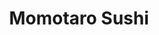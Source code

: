 ---
layout: place
title: "Momotaro Sushi"
permalink: /virginia/richmond/momotaro-sushi.html
stateAbbr: VA
stateName: Virginia
cityName: Richmond
seo:
  name: "Momotaro Sushi"
  type: Restaurant
  links: null
description: "Momotaro Sushi serves delicious sushi in Richmond, Virginia. Try fresh Japanese dishes for a great dining experience. Available for takeout, delivery, lunch, and dinner."
place_id: ChIJScJIn-QTsYkRtrYHIAa8T9s
photos:
  - name: >-
      places/ChIJScJIn-QTsYkRtrYHIAa8T9s/photos/AeeoHcJ3gx7KA4K-NstjvCwEqC4dmjrm-rCwF3692_YW9yo6v8cfowFAqDiFYdPwH-tLQQ397u46Ml0YLwIj9tHsKDI8KDskGDt_Ge30qgZiiPcS7JhDNJ1wSzMVttdZFEwFu3ZKTYl0jvjA_bLY6QzjtbzCGM_cPfgZywXRKqdjgCWYdqO-YTN8lQlCh9g8Va7u2v2F7cFXy1jwGQ9cxq8-JnR3miVfcrNj9RkXD-XR-k54Kd-ZUmBzYvuN35gnFWc4wflINWY_sJfN11-NN9JoR1lyn2nFcsmhHyPMuS_C23QIo0b6E2gaQC4hro_vuMZJ9V6bcwlN41Eir1iMqwhHN-ZHtSlM0GvErH4_IKtsD1GQhrZTAX4wnkS2ZMjv7MOapP7u-YTctuaUadABbOiV77R3WG9qCFmJG2pqEvISehAJNEuW
    widthPx: 3024
    heightPx: 4032
    authorAttributions:
      - displayName: Dallas Burruss
        uri: https://maps.google.com/maps/contrib/109613970441288252228
        photoUri: >-
          https://lh3.googleusercontent.com/a-/ALV-UjWp2Py5ZUIZ4V28a9cCJPwdFWq0YoUcS_7m0Koq5RAi1CQ3sF98=s100-p-k-no-mo
    flagContentUri: >-
      https://www.google.com/local/imagery/report/?cb_client=maps_api_places.places_api&image_key=!1e10!2sCIHM0ogKEICAgICjgPfY0gE&hl=en-US
    googleMapsUri: >-
      https://www.google.com/maps/place//data=!3m4!1e2!3m2!1sCIHM0ogKEICAgICjgPfY0gE!2e10!4m2!3m1!1s0x89b113e49f48c249:0xdb4fbc062007b6b6
  - name: >-
      places/ChIJScJIn-QTsYkRtrYHIAa8T9s/photos/AeeoHcKIJh3wK6YsUa-Dn_2SZQddcu7Lf8xe9wfnnbCkYV6yU1X8VKHDvhn2UZds1t5rDLykfVlARsHUziHGRFD3T0eRuys7404WTPdAgNGoFChqL7OACRqRTy9w0uYuQMjM-UTE5kSmNmKAitQehpK8e_TuwGFebdW5Ym281zEIC_jgK1eP6uJt3M9XApOtdkBtl6LDiYA8HK1-Ybh-4gXj0OoRn5BVzYPg6mf93JnCzs1fPKnsJHchJtdoz6ifQZ1_ejxNxT7Fwb6-opOX7aSTa7EzpXcMp7sfsjViQwlmro_Wd-Tz3XULsML5UW0XovbdJ3fQC8Eu5pGWZjjzQdJGTJ_MmTohO9OZL5kNOn4uahEimLDzk3PLMvVnsaX_rWnTlE_j0uYkYgH2KM_dqlZuOy_E16lLigf1s8v8XLMfqStedc8u
    widthPx: 4800
    heightPx: 2700
    authorAttributions:
      - displayName: Mohammed R.
        uri: https://maps.google.com/maps/contrib/118427610398381463340
        photoUri: >-
          https://lh3.googleusercontent.com/a-/ALV-UjUyj_oBV_N3mZffsty7GIZOGi0Gt6c4rsYEvX_TqKtSWMH1SWh8FQ=s100-p-k-no-mo
    flagContentUri: >-
      https://www.google.com/local/imagery/report/?cb_client=maps_api_places.places_api&image_key=!1e10!2sCIHM0ogKEICAgIC47oeqxgE&hl=en-US
    googleMapsUri: >-
      https://www.google.com/maps/place//data=!3m4!1e2!3m2!1sCIHM0ogKEICAgIC47oeqxgE!2e10!4m2!3m1!1s0x89b113e49f48c249:0xdb4fbc062007b6b6
  - name: >-
      places/ChIJScJIn-QTsYkRtrYHIAa8T9s/photos/AeeoHcKVivYR3GMI6cYFrgMixKt6_mKWkowq894NFQCCKLIMfiFSoIXUttYHQX6gRqos9CnCVyciKfYqi19RBeb4fIuq1J-JICqrVepmWx6iw4094tbX565tZY-hyqgztRlag4sLuFX3VZXe3fpKCLuhnRMDDxY8qJOQ0JbxCk95-bkCJhdQBnqpQoXk8LTI-D83C69TmwfCG8qOMY7wIYvL5KVsAGQqQ33lTaJ5aOmYS_ruxDbfNjxPAn0wdl6gFDKr5e_0sfV-rPEbdslLTXZaXylfZzHRnpJFOBCfTfjGCjTe3jIdPzm7aMw_EUPLuhkGTeUDoerbRG3JMLG9zA9lV_1E9TT9rB_VL-a3N4gXgXZqD5Pf1Dr4RxOWyt6R_lDo8AeFBTejLdmWyakZkTZMkS0QPUBqFw95UOhn_NzbuezHSw
    widthPx: 3024
    heightPx: 4032
    authorAttributions:
      - displayName: Natalie Wiley
        uri: https://maps.google.com/maps/contrib/112128835342928386553
        photoUri: >-
          https://lh3.googleusercontent.com/a/ACg8ocLWCrgOEvTRK6XD3_NKMqrfSjn0h3YouF1Z-TOuW6_PB3Sd0g=s100-p-k-no-mo
    flagContentUri: >-
      https://www.google.com/local/imagery/report/?cb_client=maps_api_places.places_api&image_key=!1e10!2sCIHM0ogKEICAgID_tYDkYg&hl=en-US
    googleMapsUri: >-
      https://www.google.com/maps/place//data=!3m4!1e2!3m2!1sCIHM0ogKEICAgID_tYDkYg!2e10!4m2!3m1!1s0x89b113e49f48c249:0xdb4fbc062007b6b6
  - name: >-
      places/ChIJScJIn-QTsYkRtrYHIAa8T9s/photos/AeeoHcLoLcLiCVZxkkPtwLc9iLHUvr2wXl-J9TFr3K8M_cre5jKUvbWDveBtEq_X1IK6ZLSSeeA38RU6bbw3uA27MPIxZcQAvtcRPcphbWdtw_xk6VqgF00mB273lSURttLTKXutC0UT6XREotSsjUZ1udfJdI29l4ajvwcYmCbcwCjjXvfSBmdVpOu1PlPg-i6ZWbMCQyRiIYl2t2iex4onC6_QIUEDs0DRCKqGtdSQwAwvSBwVB-BoGETXF5QxZGPTHpGdkcJYDXZ9y7XDlUjCHwqiUStn2UDd7yAua75dazB4xZ6ijPI2stZZB78TiqzRlombPGCSweASXp-x8Vyi_a-PM1RxuHP160IQ261TczNSoIOd6ceEnrfV9fp16p9twZksfDiCLtYhM1Y0JkMivN78I-m2RjgcuOGYaqxQICGkXnvS
    widthPx: 4032
    heightPx: 3024
    authorAttributions:
      - displayName: loveMovementJ
        uri: https://maps.google.com/maps/contrib/103939416393350195947
        photoUri: >-
          https://lh3.googleusercontent.com/a-/ALV-UjUfGmYkSreWcCPsVtoGhCeX2czYHn_uzAK0HBVwnYSfqjXzsAlr=s100-p-k-no-mo
    flagContentUri: >-
      https://www.google.com/local/imagery/report/?cb_client=maps_api_places.places_api&image_key=!1e10!2sCIHM0ogKEICAgICni8zV3wE&hl=en-US
    googleMapsUri: >-
      https://www.google.com/maps/place//data=!3m4!1e2!3m2!1sCIHM0ogKEICAgICni8zV3wE!2e10!4m2!3m1!1s0x89b113e49f48c249:0xdb4fbc062007b6b6
  - name: >-
      places/ChIJScJIn-QTsYkRtrYHIAa8T9s/photos/AeeoHcL7yspvRNu1XRaN2XUKhBYQEgXXSYTo9bBdy0cI3TKZuhGVcvHCeybG8hI-lNcVbBoUbpiIjC6Q7U2fKMVb53_NYoNROGmiUecaborPJp_x1czFkudKy3YpHiVcl5ssyFqKcTloZEJ8lRNKlowXUq3esJuBSONFKhhvsTOW44YgQqvOkF3zzqtZCGwleW8kf1RtJhN5GhVXLtHzaoe7M67FkNzRMh1XGWNCWROl9PfKUDi7zLiReo2HBRspMo7Um_4OlIuNh1jEMYw6prn6orwHXjUYYxizaog1eg2duLHSTqDNWKM_sHDIf_X2wbBVmEdJklmxBlhgfCDdWsHDVCu2hICvIuruBlqQBWBdf1Lz_boBz-sOhgssk2VCB8Px1MwPrXGqbeZYsBNv7DK7B_cbsNoNNQIovfF56c2cLmM
    widthPx: 1868
    heightPx: 4000
    authorAttributions:
      - displayName: Cassidy Skylar
        uri: https://maps.google.com/maps/contrib/113853992428453559321
        photoUri: >-
          https://lh3.googleusercontent.com/a-/ALV-UjVD40h41cxmrVS49VhRcSDBQEgRA6H5YpL-Q1b4PSrNXfgK-WJV=s100-p-k-no-mo
    flagContentUri: >-
      https://www.google.com/local/imagery/report/?cb_client=maps_api_places.places_api&image_key=!1e10!2sCIHM0ogKEICAgICpvJqEAw&hl=en-US
    googleMapsUri: >-
      https://www.google.com/maps/place//data=!3m4!1e2!3m2!1sCIHM0ogKEICAgICpvJqEAw!2e10!4m2!3m1!1s0x89b113e49f48c249:0xdb4fbc062007b6b6
  - name: >-
      places/ChIJScJIn-QTsYkRtrYHIAa8T9s/photos/AeeoHcI92kKmGH2_mXRpdnJ6zpmA5It7TXvq4J6vxWvzrifu1Svd0pDnixpX8e3eQVL3jNEZmhPkoTxsAt9bt-ku-8w-sBvdPNFd7zcv8AI3r3JW-wzDp-QjGPe5LWQodOk41JMS_XslZDWqTeJL7Xte78dsdZ0QlAnhrvDzBQs813a7JCphaFMnB8AyFqjdcCvQLuwB5YXGnpnOjNyQ7qFNB_zZjnkpMaNxJWdf_d6Tq4OonNtujDvmP_ZZ-N53g7tAfDYv2UerSOtEzo7tp9ntSzXXr-5rFmfhtijmZEzdbIjWm2J1cJ8cUdylcLxW0GM6rTR1p14vVtZYWLCOMSoMOM1KQhMBkswCEejIGKNntmeLXgNjzAlEQv0zwUTYvA2zb51co9H4H3DYhHOMnwiH3MmbIr0B2FkV3lt_5SqzajBGqg
    widthPx: 1500
    heightPx: 2000
    authorAttributions:
      - displayName: Angela Ramos
        uri: https://maps.google.com/maps/contrib/113710266265580909655
        photoUri: >-
          https://lh3.googleusercontent.com/a-/ALV-UjX6kYnAWIaeEhgOtItRoL1e6KifGnYbo1Avnp58kibI-nEvoiE=s100-p-k-no-mo
    flagContentUri: >-
      https://www.google.com/local/imagery/report/?cb_client=maps_api_places.places_api&image_key=!1e10!2sCIHM0ogKEICAgIClhqy4Cg&hl=en-US
    googleMapsUri: >-
      https://www.google.com/maps/place//data=!3m4!1e2!3m2!1sCIHM0ogKEICAgIClhqy4Cg!2e10!4m2!3m1!1s0x89b113e49f48c249:0xdb4fbc062007b6b6
  - name: >-
      places/ChIJScJIn-QTsYkRtrYHIAa8T9s/photos/AeeoHcLzri6uF6xEOYOFejiEqpJAJ6PMMCTzJimQGFDchaZo5IHFEzTTIIsxTuLR7eIfc6Ayj-dpJ_g3FK2N30X6KNt_0GgnUL4T-G_p5nZvpGfzUi2558UNvGoi-ULCjM0dhEd9STNRSJs9BkIFNQduO-AdYwdAb4hjNKHKxZKHI3r6WM5Nc6LE7zbn254O3hOPS41Gdmtzis8qDzrfzHl1XCf62A-WXQKbyatuA6oK_AUm5IDbRv0AkTsTK917Zi0SsMT2h5MJdSlRYSXmDQwpnGP_YqpTonDuYnBbmzlaRlWWzTDWnGFFYDEVXBYUqLU43hmqeZtARh2SHh2DO3CVPgqoguguRYx4wW2u_XGVVr_NPF25m_mZ8EwhXcaFBZLaGjDdgW4N2TON6GY9RL6q1FoAjqn58b08fLkwNr85Jk_0RYq5
    widthPx: 1777
    heightPx: 2369
    authorAttributions:
      - displayName: Pesce Pescetarian
        uri: https://maps.google.com/maps/contrib/116050146712079952736
        photoUri: >-
          https://lh3.googleusercontent.com/a/ACg8ocK84EQ1fjKuEK2QVQw9-ca_rWT0lnCoHEzPQsbGK6_zRRCKFQ=s100-p-k-no-mo
    flagContentUri: >-
      https://www.google.com/local/imagery/report/?cb_client=maps_api_places.places_api&image_key=!1e10!2sCIHM0ogKEICAgICmqIG4wQE&hl=en-US
    googleMapsUri: >-
      https://www.google.com/maps/place//data=!3m4!1e2!3m2!1sCIHM0ogKEICAgICmqIG4wQE!2e10!4m2!3m1!1s0x89b113e49f48c249:0xdb4fbc062007b6b6
  - name: >-
      places/ChIJScJIn-QTsYkRtrYHIAa8T9s/photos/AeeoHcKjJBbHg_Yj_PCD-NQG9hps6NRGTIeU_GuJddLHGS5EPx_dxCjMB652VsYlzxxnEuo6XkQXEYD9HWpIrZmkFng7LGTqMMa3jVikrLexOCu5IItYI1clBWn0xV-mmC4YM7coKJIcQKSBxy0eufIoMrF7Aj1G-lh1ebixCoMAH25ROj6aFKMpQtwOusP_5qL7GWCwbfcZyet4sKB9XVQG8YqanxrQX62t5WcC5sDhWXfYl9x5xq46yV89Hhpz6VFy0blXFiHl811emr6zi2XiUaJynPWxC6bu7LnrNJhqsIu_2waGKN2qnnOmXvS6j4EUICcESJb8VXLzyamAicOPZ_0m0PYiLsaayF8a0nogC_mrs4V-98vSJBxqhUUuuLyI2b9LV_5Hp8fRttn4zEwO6I5izcz_eC5V-BEQoijgn39egg
    widthPx: 3024
    heightPx: 4032
    authorAttributions:
      - displayName: Albert Neighbors
        uri: https://maps.google.com/maps/contrib/102282314572881783367
        photoUri: >-
          https://lh3.googleusercontent.com/a/ACg8ocJyKjkH7QMmBdYfJHDt-39-eue3QlDcom2vSQHecmKfBGkDXQ=s100-p-k-no-mo
    flagContentUri: >-
      https://www.google.com/local/imagery/report/?cb_client=maps_api_places.places_api&image_key=!1e10!2sCIHM0ogKEICAgIDqoaPvbA&hl=en-US
    googleMapsUri: >-
      https://www.google.com/maps/place//data=!3m4!1e2!3m2!1sCIHM0ogKEICAgIDqoaPvbA!2e10!4m2!3m1!1s0x89b113e49f48c249:0xdb4fbc062007b6b6
  - name: >-
      places/ChIJScJIn-QTsYkRtrYHIAa8T9s/photos/AeeoHcIVFvi-1ihV_GyBR7P7Kqwnbdw2mFi_7Nt0SBSEwbEQaWv2mp7kJ91q65wPq0gexiRMhVqyxZ7fjnHjlgem0u1PMc9aDz7fvmShI35snyjlndwuvwyX_NV5xIr_KcQKP01QKyhYk76NUT4hxJ1_dIsbOAhA-hF5i5gpiJCBckajGiGacfOTKhx95nKiXcdZZUCckTMt6vDBbMOCeg1mZYmi5goeXM0MbmhR4355GMc1znrL0_5o5zQgeYrptRFGw9_V5_mVBAQevr2ryA_k1u2dPy4BDgznEwQ-KToCUz2LbF_ftsCAwaZAqAPk5O6moXYQhbKe3ix-ug59zA7wzLWTF6JwqgiDcHad93RhRhcl7WB-WI8zfgd5sizdogKrjnrfK38nHFHoe4X3Tpg1TXXlsB0KlFA6ufP7Q_k1fMcX-do
    widthPx: 3024
    heightPx: 4032
    authorAttributions:
      - displayName: Anthony Couillard
        uri: https://maps.google.com/maps/contrib/100562057351828653013
        photoUri: >-
          https://lh3.googleusercontent.com/a-/ALV-UjWG5O1Zd8jL2lztr0TorYkmqgb5WkF28C7AG1VU74z4XCixPwcgaw=s100-p-k-no-mo
    flagContentUri: >-
      https://www.google.com/local/imagery/report/?cb_client=maps_api_places.places_api&image_key=!1e10!2sCIHM0ogKEICAgID6mtuIlwE&hl=en-US
    googleMapsUri: >-
      https://www.google.com/maps/place//data=!3m4!1e2!3m2!1sCIHM0ogKEICAgID6mtuIlwE!2e10!4m2!3m1!1s0x89b113e49f48c249:0xdb4fbc062007b6b6
  - name: >-
      places/ChIJScJIn-QTsYkRtrYHIAa8T9s/photos/AeeoHcIs-oSHlYiqiPhty6mK5DEvYsKaHHA-ARiv0WvnImbuzZDxDerc89bN0kI0V4De-GCp9k1um8hGrTPi78w-qcXojxYiNB8ACRgM8AsNAFdgpg1hT2z3lBTDKANw98_Obv_UISPnTUiSsLxJ-6OU4u0wSOOFMiMrYqgY7jfpkdeKxs_3KE3gdvUQZ2Nj3Xbw1HoW8jQXxUODl3M6sbnU8vLwk02NmYIWqVTkBLrjYjyxub-NnakqXjD66dMt-h-RpvD-0dnnavxcdOWgW5BsWRczIk5jLaoBF-KgpkNiYprAavcmBNSpVpfaL6_XrdAUtrbms1tS7jqiCRObp6AYjxCJ2YNawffMyOPUxaAp0_ZiuoJJQKGhQ3EwdsGpPOs3CyzqIGgAOZmRDG7g5On8K9RkCg7B9cjkzRwh_4KU7mswFW4
    widthPx: 3024
    heightPx: 4032
    authorAttributions:
      - displayName: Pesce Pescetarian
        uri: https://maps.google.com/maps/contrib/116050146712079952736
        photoUri: >-
          https://lh3.googleusercontent.com/a/ACg8ocK84EQ1fjKuEK2QVQw9-ca_rWT0lnCoHEzPQsbGK6_zRRCKFQ=s100-p-k-no-mo
    flagContentUri: >-
      https://www.google.com/local/imagery/report/?cb_client=maps_api_places.places_api&image_key=!1e10!2sCIHM0ogKEICAgICmqMaFpgE&hl=en-US
    googleMapsUri: >-
      https://www.google.com/maps/place//data=!3m4!1e2!3m2!1sCIHM0ogKEICAgICmqMaFpgE!2e10!4m2!3m1!1s0x89b113e49f48c249:0xdb4fbc062007b6b6
address: 2803 W Cary St, Richmond, VA 23221, USA
street: 2803 W Cary St
city: Richmond
state: VA
zip: '23221'
country: USA
neighborhood: Carytown
latitude: '37.551668'
longitude: '-77.476965'
accessibility_options:
  wheelchairAccessibleParking: true
  wheelchairAccessibleEntrance: true
  wheelchairAccessibleRestroom: true
  wheelchairAccessibleSeating: true
business_status: OPERATIONAL
name: Momotaro Sushi
google_maps_links:
  directionsUri: >-
    https://www.google.com/maps/dir//''/data=!4m7!4m6!1m1!4e2!1m2!1m1!1s0x89b113e49f48c249:0xdb4fbc062007b6b6!3e0
  placeUri: https://maps.google.com/?cid=15803056351959561910
  writeAReviewUri: >-
    https://www.google.com/maps/place//data=!4m3!3m2!1s0x89b113e49f48c249:0xdb4fbc062007b6b6!12e1
  reviewsUri: >-
    https://www.google.com/maps/place//data=!4m4!3m3!1s0x89b113e49f48c249:0xdb4fbc062007b6b6!9m1!1b1
  photosUri: >-
    https://www.google.com/maps/place//data=!4m3!3m2!1s0x89b113e49f48c249:0xdb4fbc062007b6b6!10e5
primary_type: Sushi Restaurant
opening_hours:
  regular: null
  current: null
secondary_opening_hours:
  regular:
    weekdayDescriptions: null
    type: null
  current:
    weekdayDescriptions: null
    type: null
phone: (804) 355-0060
price_level: PRICE_LEVEL_MODERATE
price_range: $20 &ndash; $30
rating: '3.8'
rating_count: 0
website: null
reviews:
  - name: >-
      places/ChIJScJIn-QTsYkRtrYHIAa8T9s/reviews/ChZDSUhNMG9nS0VJQ0FnSUNqZ1BmWWJBEAE
    relativePublishTimeDescription: 12 months ago
    rating: 5
    text:
      text: >-
        Great sushi! Fresh tasting and stimulating flavors! The plating
        presentation was very good as well.  The eatery is a very charming place
        on West Cary Street. I loved the flying dragon artwork too!
      languageCode: en
    originalText:
      text: >-
        Great sushi! Fresh tasting and stimulating flavors! The plating
        presentation was very good as well.  The eatery is a very charming place
        on West Cary Street. I loved the flying dragon artwork too!
      languageCode: en
    authorAttribution:
      displayName: Dallas Burruss
      uri: https://www.google.com/maps/contrib/109613970441288252228/reviews
      photoUri: >-
        https://lh3.googleusercontent.com/a-/ALV-UjWp2Py5ZUIZ4V28a9cCJPwdFWq0YoUcS_7m0Koq5RAi1CQ3sF98=s128-c0x00000000-cc-rp-mo-ba5
    publishTime: '2024-04-16T14:03:52.435971Z'
    flagContentUri: >-
      https://www.google.com/local/review/rap/report?postId=ChZDSUhNMG9nS0VJQ0FnSUNqZ1BmWWJBEAE&d=17924085&t=1
    googleMapsUri: >-
      https://www.google.com/maps/reviews/data=!4m6!14m5!1m4!2m3!1sChZDSUhNMG9nS0VJQ0FnSUNqZ1BmWWJBEAE!2m1!1s0x89b113e49f48c249:0xdb4fbc062007b6b6
  - name: >-
      places/ChIJScJIn-QTsYkRtrYHIAa8T9s/reviews/ChdDSUhNMG9nS0VJQ0FnSURfdFlEa3dnRRAB
    relativePublishTimeDescription: 2 months ago
    rating: 5
    text:
      text: >-
        I really liked my take out order! Will be back :) The smoked tuna roll
        was really good.
      languageCode: en
    originalText:
      text: >-
        I really liked my take out order! Will be back :) The smoked tuna roll
        was really good.
      languageCode: en
    authorAttribution:
      displayName: Natalie Wiley
      uri: https://www.google.com/maps/contrib/112128835342928386553/reviews
      photoUri: >-
        https://lh3.googleusercontent.com/a/ACg8ocLWCrgOEvTRK6XD3_NKMqrfSjn0h3YouF1Z-TOuW6_PB3Sd0g=s128-c0x00000000-cc-rp-mo
    publishTime: '2025-01-25T23:30:21.245122Z'
    flagContentUri: >-
      https://www.google.com/local/review/rap/report?postId=ChdDSUhNMG9nS0VJQ0FnSURfdFlEa3dnRRAB&d=17924085&t=1
    googleMapsUri: >-
      https://www.google.com/maps/reviews/data=!4m6!14m5!1m4!2m3!1sChdDSUhNMG9nS0VJQ0FnSURfdFlEa3dnRRAB!2m1!1s0x89b113e49f48c249:0xdb4fbc062007b6b6
  - name: >-
      places/ChIJScJIn-QTsYkRtrYHIAa8T9s/reviews/ChdDSUhNMG9nS0VJQ0FnSUQ2bXR1STZ3RRAB
    relativePublishTimeDescription: 3 years ago
    rating: 5
    text:
      text: >-
        Daughter and I love to try new sushi restaurants. We wanted to go down
        to Cary Street on a Saturday night to be able to walk around and check
        out some of the other stores. We had never been to Momotaro, so we
        thought we would give it a try.  We were a tad worried since it was like
        7pm on a Saturday night and we were the only people in the place and
        only ones the whole time we were there.  We did see quite a bit of to go
        orders to go though.  We ordered a Eel Dragon roll, eel roll, spicy tuna
        and tempura shrimp roll. The gentleman that waited on us was super nice
        and quick to help us out. Our order didn't take overly long to get made
        why we're waiting though they have a pretty cool saltwater fish tank
        setup for my daughter and I watch the fish for a while which was kind of
        fun. The decor is pretty cool, not a very large place maybe 10 tables or
        so and they had 1 table set up out on the sidewalk.  Both my daughter
        and I thought the sushi was really good. I thought the quality was
        pretty top-notch and the size of the rules we're pretty filling. Don't
        know if it was a fluke and just a time and when we went with no one
        there but this place should definitely be much busier. When we venture
        back down to Cary Street again for sushi, I'm sure we would be stopping
        in.
      languageCode: en
    originalText:
      text: >-
        Daughter and I love to try new sushi restaurants. We wanted to go down
        to Cary Street on a Saturday night to be able to walk around and check
        out some of the other stores. We had never been to Momotaro, so we
        thought we would give it a try.  We were a tad worried since it was like
        7pm on a Saturday night and we were the only people in the place and
        only ones the whole time we were there.  We did see quite a bit of to go
        orders to go though.  We ordered a Eel Dragon roll, eel roll, spicy tuna
        and tempura shrimp roll. The gentleman that waited on us was super nice
        and quick to help us out. Our order didn't take overly long to get made
        why we're waiting though they have a pretty cool saltwater fish tank
        setup for my daughter and I watch the fish for a while which was kind of
        fun. The decor is pretty cool, not a very large place maybe 10 tables or
        so and they had 1 table set up out on the sidewalk.  Both my daughter
        and I thought the sushi was really good. I thought the quality was
        pretty top-notch and the size of the rules we're pretty filling. Don't
        know if it was a fluke and just a time and when we went with no one
        there but this place should definitely be much busier. When we venture
        back down to Cary Street again for sushi, I'm sure we would be stopping
        in.
      languageCode: en
    authorAttribution:
      displayName: Anthony Couillard
      uri: https://www.google.com/maps/contrib/100562057351828653013/reviews
      photoUri: >-
        https://lh3.googleusercontent.com/a-/ALV-UjWG5O1Zd8jL2lztr0TorYkmqgb5WkF28C7AG1VU74z4XCixPwcgaw=s128-c0x00000000-cc-rp-mo-ba8
    publishTime: '2021-09-27T01:43:11.120438Z'
    flagContentUri: >-
      https://www.google.com/local/review/rap/report?postId=ChdDSUhNMG9nS0VJQ0FnSUQ2bXR1STZ3RRAB&d=17924085&t=1
    googleMapsUri: >-
      https://www.google.com/maps/reviews/data=!4m6!14m5!1m4!2m3!1sChdDSUhNMG9nS0VJQ0FnSUQ2bXR1STZ3RRAB!2m1!1s0x89b113e49f48c249:0xdb4fbc062007b6b6
  - name: >-
      places/ChIJScJIn-QTsYkRtrYHIAa8T9s/reviews/ChdDSUhNMG9nS0VJQ0FnSUNsaHF5NHNnRRAB
    relativePublishTimeDescription: a year ago
    rating: 5
    text:
      text: >-
        My husband and I discovered Momotaro while walking around Carytown, and
        we decided to try it a couple of weeks ago. He's from NYC, so he's had a
        lot of good Japanese food over the years.


        We tried the miso soup first, and we immediately knew we'd found a gem
        of a place. Next we tried their Angie roll and Double Rainbow roll -
        perfection. The shumai was literally the best we've ever had. We also
        got a pot of hot green tea, which normally I'm not a fan of. Theirs was
        SO good we finished the whole pot together. We ordered shrimp hibachi
        next, and it was just as delicious as everything else. We had strawberry
        mochi with ice cream for dessert (honestly the best mochi I've had).


        Service was great - prompt and polite. The chef came out to check on
        everything a few times and he was super polite and grateful.


        We both agree this is one of our new favorite restaurants we've ever
        eaten at. We went back again tonight and ordered the miso soup, Angie
        roll, shumai, green tea, and mochi ice cream again, and tried their
        shrimp curry bowl. Of course we loved that too! I can't recommend
        Momotaro enough!!
      languageCode: en
    originalText:
      text: >-
        My husband and I discovered Momotaro while walking around Carytown, and
        we decided to try it a couple of weeks ago. He's from NYC, so he's had a
        lot of good Japanese food over the years.


        We tried the miso soup first, and we immediately knew we'd found a gem
        of a place. Next we tried their Angie roll and Double Rainbow roll -
        perfection. The shumai was literally the best we've ever had. We also
        got a pot of hot green tea, which normally I'm not a fan of. Theirs was
        SO good we finished the whole pot together. We ordered shrimp hibachi
        next, and it was just as delicious as everything else. We had strawberry
        mochi with ice cream for dessert (honestly the best mochi I've had).


        Service was great - prompt and polite. The chef came out to check on
        everything a few times and he was super polite and grateful.


        We both agree this is one of our new favorite restaurants we've ever
        eaten at. We went back again tonight and ordered the miso soup, Angie
        roll, shumai, green tea, and mochi ice cream again, and tried their
        shrimp curry bowl. Of course we loved that too! I can't recommend
        Momotaro enough!!
      languageCode: en
    authorAttribution:
      displayName: Angela Ramos
      uri: https://www.google.com/maps/contrib/113710266265580909655/reviews
      photoUri: >-
        https://lh3.googleusercontent.com/a-/ALV-UjX6kYnAWIaeEhgOtItRoL1e6KifGnYbo1Avnp58kibI-nEvoiE=s128-c0x00000000-cc-rp-mo
    publishTime: '2023-11-17T02:17:59.499987Z'
    flagContentUri: >-
      https://www.google.com/local/review/rap/report?postId=ChdDSUhNMG9nS0VJQ0FnSUNsaHF5NHNnRRAB&d=17924085&t=1
    googleMapsUri: >-
      https://www.google.com/maps/reviews/data=!4m6!14m5!1m4!2m3!1sChdDSUhNMG9nS0VJQ0FnSUNsaHF5NHNnRRAB!2m1!1s0x89b113e49f48c249:0xdb4fbc062007b6b6
  - name: >-
      places/ChIJScJIn-QTsYkRtrYHIAa8T9s/reviews/ChZDSUhNMG9nS0VJQ0FnSUNfaTZ6QVl3EAE
    relativePublishTimeDescription: 2 months ago
    rating: 5
    text:
      text: >-
        Great sushi (so fresh and perfect and tasty!) and very tasty ramen soup!
        Also the desert was great!
      languageCode: en
    originalText:
      text: >-
        Great sushi (so fresh and perfect and tasty!) and very tasty ramen soup!
        Also the desert was great!
      languageCode: en
    authorAttribution:
      displayName: Irina Korry
      uri: https://www.google.com/maps/contrib/100655086478930692130/reviews
      photoUri: >-
        https://lh3.googleusercontent.com/a-/ALV-UjWRtE8ieFW_i-Pybv06t5jNWZVEJOQpZMX1g1LIj9ROPC6nhMjR=s128-c0x00000000-cc-rp-mo
    publishTime: '2025-01-18T23:49:36.814870Z'
    flagContentUri: >-
      https://www.google.com/local/review/rap/report?postId=ChZDSUhNMG9nS0VJQ0FnSUNfaTZ6QVl3EAE&d=17924085&t=1
    googleMapsUri: >-
      https://www.google.com/maps/reviews/data=!4m6!14m5!1m4!2m3!1sChZDSUhNMG9nS0VJQ0FnSUNfaTZ6QVl3EAE!2m1!1s0x89b113e49f48c249:0xdb4fbc062007b6b6
parking_options:
  valetParking: false
payment_options:
  acceptsCreditCards: true
  acceptsDebitCards: true
  acceptsCashOnly: false
  acceptsNfc: true
allow_dogs: null
curbside_pickup: null
delivery: true
dine_in: true
good_for_children: null
good_for_groups: true
good_for_sports: null
live_music: false
menu_for_children: false
outdoor_seating: null
reservable: true
restroom: true
serves_beer: true
serves_breakfast: false
serves_brunch: false
serves_cocktails: null
serves_coffee: false
serves_dinner: true
serves_dessert: true
serves_lunch: true
serves_vegetarian_food: true
serves_wine: true
takeout: true
update_category: essentials
summary: null

---
